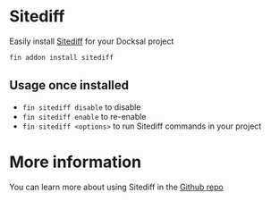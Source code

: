 # Sitediff

Easily install [Sitediff](https://sitediff.io/) for your Docksal project

```bash
fin addon install sitediff
```

## Usage once installed

- `fin sitediff disable` to disable
- `fin sitediff enable` to re-enable
- `fin sitediff <options>` to run Sitediff commands in your project

# More information

You can learn more about using Sitediff in the [Github repo](https://github.com/evolvingweb/sitediff#sitediff-cli)